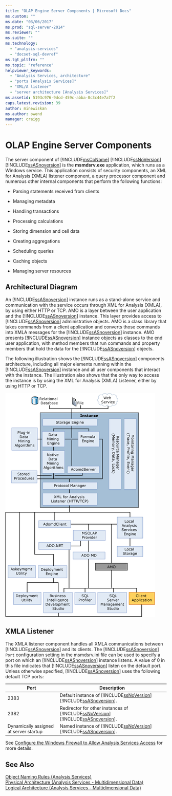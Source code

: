 ```yaml
---
title: "OLAP Engine Server Components | Microsoft Docs"
ms.custom: ""
ms.date: "03/06/2017"
ms.prod: "sql-server-2014"
ms.reviewer: ""
ms.suite: ""
ms.technology: 
  - "analysis-services"
  - "docset-sql-devref"
ms.tgt_pltfrm: ""
ms.topic: "reference"
helpviewer_keywords: 
  - "Analysis Services, architecture"
  - "ports [Analysis Services]"
  - "XML/A listener"
  - "server architecture [Analysis Services]"
ms.assetid: 5193c976-9dcd-459c-abba-8c3c44e7a7f2
caps.latest.revision: 39
author: minewiskan
ms.author: owend
manager: craigg
---
```

# OLAP Engine Server Components
  The server component of [!INCLUDE[msCoName](../../../includes/msconame-md.md)] [!INCLUDE[ssNoVersion](../../../includes/ssnoversion-md.md)] [!INCLUDE[ssASnoversion](../../../includes/ssasnoversion-md.md)] is the **msmdsrv.exe** application, which runs as a Windows service. This application consists of security components, an XML for Analysis (XMLA) listener component, a query processor component and numerous other internal components that perform the following functions:  
  
-   Parsing statements received from clients  
  
-   Managing metadata  
  
-   Handling transactions  
  
-   Processing calculations  
  
-   Storing dimension and cell data  
  
-   Creating aggregations  
  
-   Scheduling queries  
  
-   Caching objects  
  
-   Managing server resources  
  
## Architectural Diagram  
 An [!INCLUDE[ssASnoversion](../../../includes/ssasnoversion-md.md)] instance runs as a stand-alone service and communication with the service occurs through XML for Analysis (XMLA), by using either HTTP or TCP. AMO is a layer between the user application and the [!INCLUDE[ssASnoversion](../../../includes/ssasnoversion-md.md)] instance. This layer provides access to [!INCLUDE[ssASnoversion](../../../includes/ssasnoversion-md.md)] administrative objects. AMO is a class library that takes commands from a client application and converts those commands into XMLA messages for the [!INCLUDE[ssASnoversion](../../../includes/ssasnoversion-md.md)] instance. AMO presents [!INCLUDE[ssASnoversion](../../../includes/ssasnoversion-md.md)] instance objects as classes to the end user application, with method members that run commands and property members that hold the data for the [!INCLUDE[ssASnoversion](../../../includes/ssasnoversion-md.md)] objects.  
  
 The following illustration shows the [!INCLUDE[ssASnoversion](../../../includes/ssasnoversion-md.md)] components architecture, including all major elements running within the [!INCLUDE[ssASnoversion](../../../includes/ssasnoversion-md.md)] instance and all user components that interact with the instance. The illustration also shows that the only way to access the instance is by using the XML for Analysis (XMLA) Listener, either by using HTTP or TCP.  
  
 ![Analysis Services System Architecture Diagram](../../../analysis-services/dev-guide/media/analysisservicessystemarchitecture.gif "Analysis Services System Architecture Diagram")  
  
## XMLA Listener  
 The XMLA listener component handles all XMLA communications between [!INCLUDE[ssASnoversion](../../../includes/ssasnoversion-md.md)] and its clients. The [!INCLUDE[ssASnoversion](../../../includes/ssasnoversion-md.md)] `Port` configuration setting in the msmdsrv.ini file can be used to specify a port on which an [!INCLUDE[ssASnoversion](../../../includes/ssasnoversion-md.md)] instance listens. A value of 0 in this file indicates that [!INCLUDE[ssASnoversion](../../../includes/ssasnoversion-md.md)] listen on the default port. Unless otherwise specified, [!INCLUDE[ssASnoversion](../../../includes/ssasnoversion-md.md)] uses the following default TCP ports:  
  
|Port|Description|  
|----------|-----------------|  
|2383|Default instance of [!INCLUDE[ssNoVersion](../../../includes/ssnoversion-md.md)] [!INCLUDE[ssASnoversion](../../../includes/ssasnoversion-md.md)].|  
|2382|Redirector for other instances of [!INCLUDE[ssNoVersion](../../../includes/ssnoversion-md.md)] [!INCLUDE[ssASnoversion](../../../includes/ssasnoversion-md.md)].|  
|Dynamically assigned at server startup|Named instance of [!INCLUDE[ssNoVersion](../../../includes/ssnoversion-md.md)] [!INCLUDE[ssASnoversion](../../../includes/ssasnoversion-md.md)].|  
  
 See [Configure the Windows Firewall to Allow Analysis Services Access](../../instances/configure-the-windows-firewall-to-allow-analysis-services-access.md) for more details.  
  
## See Also  
 [Object Naming Rules &#40;Analysis Services&#41;](object-naming-rules-analysis-services.md)   
 [Physical Architecture &#40;Analysis Services - Multidimensional Data&#41;](understanding-microsoft-olap-physical-architecture.md)   
 [Logical Architecture &#40;Analysis Services - Multidimensional Data&#41;](../olap-logical/understanding-microsoft-olap-logical-architecture.md)  
  
  
